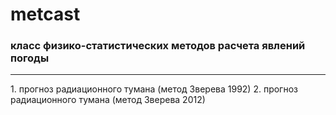 # metcast
### **класс физико-статистических методов расчета явлений погоды**
<hr>
1. прогноз радиационного тумана (метод Зверева 1992)
2. прогноз радиационного тумана (метод Зверева 2012)

